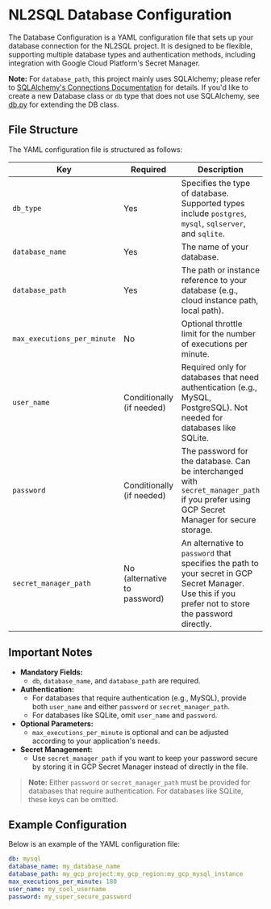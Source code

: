 # NL2SQL Database Configuration

The Database Configuration is a YAML configuration file that sets up your database connection for the NL2SQL project. It is designed to be flexible, supporting multiple database types and authentication methods, including integration with Google Cloud Platform's Secret Manager.

**Note:** For `database_path`, this project mainly uses SQLAlchemy; please refer to [SQLAlchemy's Connections Documentation](https://docs.sqlalchemy.org/en/20/core/connections.html#basic-usage) for details. If you'd like to create a new Database class or `db` type that does not use SQLAlchemy, see [db.py](/evalbench/databases/db.py) for extending the DB class.

## File Structure

The YAML configuration file is structured as follows:

| **Key**                     | **Required**                 | **Description**                                                                                                                                       |
| --------------------------- | ---------------------------- | ----------------------------------------------------------------------------------------------------------------------------------------------------- |
| `db_type`                    | Yes                         | Specifies the type of database. Supported types include `postgres`, `mysql`, `sqlserver`, and `sqlite`.                                               |
| `database_name`             | Yes                          | The name of your database.                                                                                                                            |
| `database_path`             | Yes                          | The path or instance reference to your database (e.g., cloud instance path, local path).                                                              |
| `max_executions_per_minute` | No                           | Optional throttle limit for the number of executions per minute.                                                                                      |
| `user_name`                 | Conditionally (if needed)    | Required only for databases that need authentication (e.g., MySQL, PostgreSQL). Not needed for databases like SQLite.                                 |
| `password`                  | Conditionally (if needed)    | The password for the database. Can be interchanged with `secret_manager_path` if you prefer using GCP Secret Manager for secure storage.              |
| `secret_manager_path`       | No (alternative to password) | An alternative to `password` that specifies the path to your secret in GCP Secret Manager. Use this if you prefer not to store the password directly. |

## Important Notes

- **Mandatory Fields:**
  - `db`, `database_name`, and `database_path` are required.
- **Authentication:**
  - For databases that require authentication (e.g., MySQL), provide both `user_name` and either `password` or `secret_manager_path`.
  - For databases like SQLite, omit `user_name` and `password`.
- **Optional Parameters:**
  - `max_executions_per_minute` is optional and can be adjusted according to your application's needs.
- **Secret Management:**
  - Use `secret_manager_path` if you want to keep your password secure by storing it in GCP Secret Manager instead of directly in the file.

> **Note:** Either `password` or `secret_manager_path` must be provided for databases that require authentication. For databases like SQLite, these keys can be omitted.

## Example Configuration

Below is an example of the YAML configuration file:

```yaml
db: mysql
database_name: my_database_name
database_path: my_gcp_project:my_gcp_region:my_gcp_mysql_instance
max_executions_per_minute: 180
user_name: my_cool_username
password: my_super_secure_password
```
